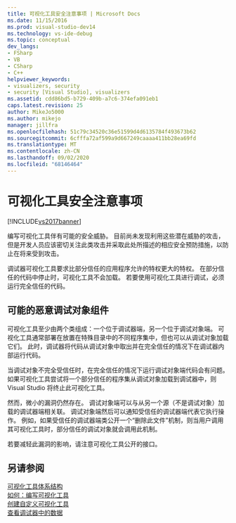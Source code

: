 ```yaml
---
title: 可视化工具安全注意事项 | Microsoft Docs
ms.date: 11/15/2016
ms.prod: visual-studio-dev14
ms.technology: vs-ide-debug
ms.topic: conceptual
dev_langs:
- FSharp
- VB
- CSharp
- C++
helpviewer_keywords:
- visualizers, security
- security [Visual Studio], visualizers
ms.assetid: cdd86bd5-b729-409b-a7c6-374efa091eb1
caps.latest.revision: 25
author: MikeJo5000
ms.author: mikejo
manager: jillfra
ms.openlocfilehash: 51c79c34520c36e51599d4d6135784f493673b62
ms.sourcegitcommit: 6cfffa72af599a9d667249caaaa411bb28ea69fd
ms.translationtype: MT
ms.contentlocale: zh-CN
ms.lasthandoff: 09/02/2020
ms.locfileid: "68146464"
---
```

# <a name="visualizer-security-considerations"></a>可视化工具安全注意事项
[!INCLUDE[vs2017banner](../includes/vs2017banner.md)]

编写可视化工具伴有可能的安全威胁。 目前尚未发现利用这些潜在威胁的攻击，但是开发人员应该密切关注此类攻击并采取此处所描述的相应安全预防措施，以防止在将来受到攻击。  
  
 调试器可视化工具要求比部分信任的应用程序允许的特权更大的特权。 在部分信任的代码中停止时，可视化工具不会加载。 若要使用可视化工具进行调试，必须运行完全信任的代码。  
  
## <a name="possible-malicious-debuggee-component"></a>可能的恶意调试对象组件  
 可视化工具至少由两个类组成：一个位于调试器端，另一个位于调试对象端。 可视化工具通常部署在放置在特殊目录中的不同程序集中，但也可以从调试对象加载它们。 此时，调试器将代码从调试对象中取出并在完全信任的情况下在调试器内部运行代码。  
  
 当调试对象不完全受信任时，在完全信任的情况下运行调试对象端代码会有问题。 如果可视化工具尝试将一个部分信任的程序集从调试对象加载到调试器中，则 Visual Studio 将终止此可视化工具。  
  
 然而，微小的漏洞仍然存在。 调试对象端可以与从另一个源（不是调试对象）加载的调试器端相关联。 调试对象端然后可以通知受信任的调试器端代表它执行操作。 例如，如果受信任的调试器端类公开一个“删除此文件”机制，则当用户调用其可视化工具时，部分信任的调试对象就会调用此机制。  
  
 若要减轻此漏洞的影响，请注意可视化工具公开的接口。  
  
## <a name="see-also"></a>另请参阅  
 [可视化工具体系结构](../debugger/visualizer-architecture.md)   
 [如何：编写可视化工具](../debugger/how-to-write-a-visualizer.md)   
 [创建自定义可视化工具](../debugger/create-custom-visualizers-of-data.md)   
 [查看调试器中的数据](../debugger/viewing-data-in-the-debugger.md)
